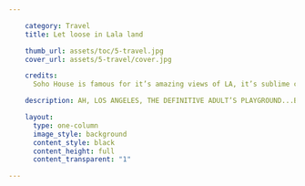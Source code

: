 ```yaml
---

    category: Travel
    title: Let loose in Lala land

    thumb_url: assets/toc/5-travel.jpg
    cover_url: assets/5-travel/cover.jpg

    credits:
      Soho House is famous for it’s amazing views of LA, it’s sublime cocktails and it’s awesome people watching.

    description: AH, LOS ANGELES, THE DEFINITIVE ADULT’S PLAYGROUND...BUT WHEN THERE’S SO MUCH CHOICE AND SO LITTLE TIME, WHERE DO YOU EVEN BEGIN?? RELAX, WE GOT YOU! READ ON FOR THE ULTIMATE MINKPINK GUIDE TO L.A’S HOTTEST HANG OUTS...

    layout:
      type: one-column
      image_style: background
      content_style: black
      content_height: full
      content_transparent: "1"

---
```

